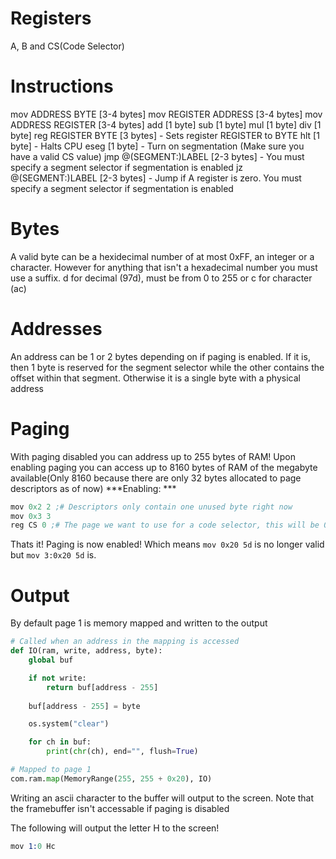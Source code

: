 # Registers
A, B and CS(Code Selector)
# Instructions
mov ADDRESS BYTE [3-4 bytes]
mov REGISTER ADDRESS [3-4 bytes]
mov ADDRESS REGISTER [3-4 bytes]
add [1 byte]
sub [1 byte]
mul [1 byte]
div [1 byte]
reg REGISTER BYTE [3 bytes] - Sets register REGISTER to BYTE
hlt [1 byte] - Halts CPU
eseg [1 byte] - Turn on segmentation (Make sure you have a valid CS value)
jmp @(SEGMENT:)LABEL [2-3 bytes] - You must specify a segment selector if segmentation is enabled
jz @(SEGMENT:)LABEL [2-3 bytes] - Jump if A register is zero. You must specify a segment selector if segmentation is enabled
# Bytes
A valid byte can be a hexidecimal number of at most 0xFF, an integer or a character.
However for anything that isn't a hexadecimal number you must use a suffix.
d for decimal (97d), must be from 0 to 255
or
c for character (ac)
# Addresses
An address can be 1 or 2 bytes depending on if paging is enabled.
If it is, then 1 byte is reserved for the segment selector while the other contains the offset within that segment.
Otherwise it is a single byte with a physical address
# Paging
With paging disabled you can address up to 255 bytes of RAM!
Upon enabling paging you can access up to 8160 bytes of RAM of the megabyte available(Only 8160 because there are only 32 bytes allocated to page descriptors as of now)
***Enabling: ***
```s
mov 0x2 2 ;# Descriptors only contain one unused byte right now
mov 0x3 3
reg CS 0 ;# The page we want to use for a code selector, this will be 0 if your using loader.asm(It is loaded from the bios, which is loaded into page 0 on boot)
```
Thats it! Paging is now enabled!
Which means `mov 0x20 5d` is no longer valid but `mov 3:0x20 5d` is.
# Output
By default page 1 is memory mapped and written to the output

```py
# Called when an address in the mapping is accessed
def IO(ram, write, address, byte):
    global buf

    if not write:
        return buf[address - 255]
    
    buf[address - 255] = byte

    os.system("clear")

    for ch in buf:
        print(chr(ch), end="", flush=True)

# Mapped to page 1
com.ram.map(MemoryRange(255, 255 + 0x20), IO)
```

Writing an ascii character to the buffer will output to the screen.
Note that the framebuffer isn't accessable if paging is disabled

The following will output the letter H to the screen!
```s
mov 1:0 Hc
```

